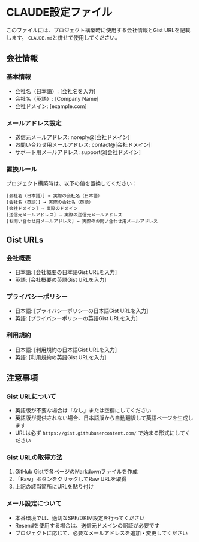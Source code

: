 # CLAUDE設定ファイル

このファイルには、プロジェクト構築時に使用する会社情報とGist URLを記載します。
`CLAUDE.md`と併せて使用してください。

## 会社情報

### 基本情報
- 会社名（日本語）: [会社名を入力]
- 会社名（英語）: [Company Name]
- 会社ドメイン: [example.com]

### メールアドレス設定
- 送信元メールアドレス: noreply@[会社ドメイン]
- お問い合わせ用メールアドレス: contact@[会社ドメイン]
- サポート用メールアドレス: support@[会社ドメイン]

### 置換ルール
プロジェクト構築時は、以下の値を置換してください：
```
[会社名（日本語）] → 実際の会社名（日本語）
[会社名（英語）] → 実際の会社名（英語）
[会社ドメイン] → 実際のドメイン
[送信元メールアドレス] → 実際の送信元メールアドレス
[お問い合わせ用メールアドレス] → 実際のお問い合わせ用メールアドレス
```

## Gist URLs

### 会社概要
- 日本語: [会社概要の日本語Gist URLを入力]
- 英語: [会社概要の英語Gist URLを入力]

### プライバシーポリシー
- 日本語: [プライバシーポリシーの日本語Gist URLを入力]
- 英語: [プライバシーポリシーの英語Gist URLを入力]

### 利用規約
- 日本語: [利用規約の日本語Gist URLを入力]
- 英語: [利用規約の英語Gist URLを入力]

## 注意事項

### Gist URLについて
- 英語版が不要な場合は「なし」または空欄にしてください
- 英語版が提供されない場合、日本語版から自動翻訳して英語ページを生成します
- URLは必ず `https://gist.githubusercontent.com/` で始まる形式にしてください

### Gist URLの取得方法
1. GitHub Gistで各ページのMarkdownファイルを作成
2. 「Raw」ボタンをクリックしてRaw URLを取得
3. 上記の該当箇所にURLを貼り付け

### メール設定について
- 本番環境では、適切なSPF/DKIM設定を行ってください
- Resendを使用する場合は、送信元ドメインの認証が必要です
- プロジェクトに応じて、必要なメールアドレスを追加・変更してください